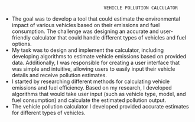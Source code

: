                                           VEHICLE POLLUTION CALCULATOR
                                          
 * The goal was to develop a tool that could estimate the environmental impact of various vehicles based on their emissions and fuel consumption. 
The challenge was designing an accurate and user-friendly calculator that could handle different types of vehicles and fuel options.
 * My task was to design and implement the calculator, including developing algorithms to estimate vehicle emissions based on provided data.
Additionally, I was responsible for creating a user interface that was simple and intuitive, allowing users to easily input their vehicle
details and receive pollution estimates.
 * I started by researching different methods for calculating vehicle emissions and fuel efficiency. Based on my research, I developed
algorithms that would take user input (such as vehicle type, model, and fuel consumption) and calculate the estimated pollution output.
 * The vehicle pollution calculator I developed provided accurate estimates for different types of vehicles.
